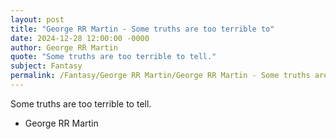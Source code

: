 ```yaml
---
layout: post
title: "George RR Martin - Some truths are too terrible to"
date: 2024-12-28 12:00:00 -0000
author: George RR Martin
quote: "Some truths are too terrible to tell."
subject: Fantasy
permalink: /Fantasy/George RR Martin/George RR Martin - Some truths are too terrible to
---
```


Some truths are too terrible to tell.

- George RR Martin
